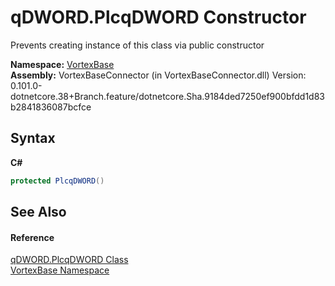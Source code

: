 # qDWORD.PlcqDWORD Constructor 
 

Prevents creating instance of this class via public constructor

**Namespace:**&nbsp;<a href="N_VortexBase.md">VortexBase</a><br />**Assembly:**&nbsp;VortexBaseConnector (in VortexBaseConnector.dll) Version: 0.101.0-dotnetcore.38+Branch.feature/dotnetcore.Sha.9184ded7250ef900bfdd1d83b2841836087bcfce

## Syntax

**C#**<br />
``` C#
protected PlcqDWORD()
```


## See Also


#### Reference
<a href="T_VortexBase_qDWORD_PlcqDWORD.md">qDWORD.PlcqDWORD Class</a><br /><a href="N_VortexBase.md">VortexBase Namespace</a><br />